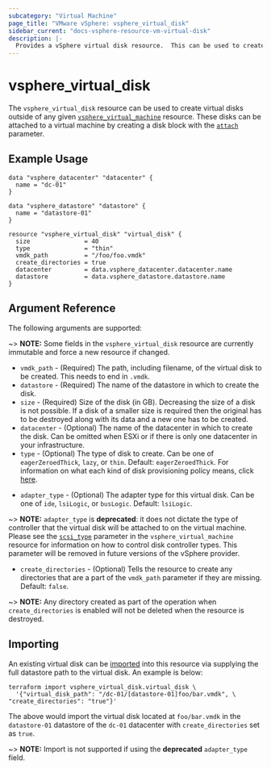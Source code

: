 ```yaml
---
subcategory: "Virtual Machine"
page_title: "VMware vSphere: vsphere_virtual_disk"
sidebar_current: "docs-vsphere-resource-vm-virtual-disk"
description: |-
  Provides a vSphere virtual disk resource.  This can be used to create and delete virtual disks.
---
```


# vsphere_virtual_disk

The `vsphere_virtual_disk` resource can be used to create virtual disks outside
of any given [`vsphere_virtual_machine`][docs-vsphere-virtual-machine]
resource. These disks can be attached to a virtual machine by creating a disk
block with the [`attach`][docs-vsphere-virtual-machine-disk-attach] parameter.

[docs-vsphere-virtual-machine]: /docs/providers/vsphere/r/virtual_machine.html
[docs-vsphere-virtual-machine-disk-attach]: /docs/providers/vsphere/r/virtual_machine.html#attach

## Example Usage

```hcl
data "vsphere_datacenter" "datacenter" {
  name = "dc-01"
}

data "vsphere_datastore" "datastore" {
  name = "datastore-01"
}

resource "vsphere_virtual_disk" "virtual_disk" {
  size               = 40
  type               = "thin"
  vmdk_path          = "/foo/foo.vmdk"
  create_directories = true
  datacenter         = data.vsphere_datacenter.datacenter.name
  datastore          = data.vsphere_datastore.datastore.name
}
```

## Argument Reference

The following arguments are supported:

~> **NOTE:** Some fields in the `vsphere_virtual_disk` resource are currently
immutable and force a new resource if changed.

* `vmdk_path` - (Required) The path, including filename, of the virtual disk to
  be created.  This needs to end in `.vmdk`.
* `datastore` - (Required) The name of the datastore in which to create the
  disk.
* `size` - (Required) Size of the disk (in GB). Decreasing the size of a disk is not possible.
If a disk of a smaller size is required then the original has to be destroyed along with its data and a new one has to be
created.
* `datacenter` - (Optional) The name of the datacenter in which to create the
  disk. Can be omitted when ESXi or if there is only one datacenter in
  your infrastructure.
* `type` - (Optional) The type of disk to create. Can be one of
  `eagerZeroedThick`, `lazy`, or `thin`. Default: `eagerZeroedThick`. For
  information on what each kind of disk provisioning policy means, click
  [here][docs-vmware-vm-disk-provisioning].

[docs-vmware-vm-disk-provisioning]: https://techdocs.broadcom.com/us/en/vmware-cis/vsphere/vsphere/8-0/vsphere-single-host-management-vmware-host-client-8-0/virtual-machine-management-with-the-vsphere-host-client-vSphereSingleHostManagementVMwareHostClient/configuring-virtual-machines-in-the-vsphere-host-client-vSphereSingleHostManagementVMwareHostClient/virtual-disk-configuration-vSphereSingleHostManagementVMwareHostClient/about-virtual-disk-provisioning-policies-vSphereSingleHostManagementVMwareHostClient.html

* `adapter_type` - (Optional) The adapter type for this virtual disk. Can be
  one of `ide`, `lsiLogic`, or `busLogic`.  Default: `lsiLogic`.

~> **NOTE:** `adapter_type` is **deprecated**: it does not dictate the type of
controller that the virtual disk will be attached to on the virtual machine.
Please see the [`scsi_type`][docs-vsphere-virtual-machine-scsi-type] parameter
in the `vsphere_virtual_machine` resource for information on how to control
disk controller types. This parameter will be removed in future versions of the
vSphere provider.

[docs-vsphere-virtual-machine-scsi-type]: /docs/providers/vsphere/r/virtual_machine.html#scsi_type

* `create_directories` - (Optional) Tells the resource to create any
  directories that are a part of the `vmdk_path` parameter if they are missing.
  Default: `false`.

~> **NOTE:** Any directory created as part of the operation when
`create_directories` is enabled will not be deleted when the resource is
destroyed.

## Importing

An existing virtual disk can be [imported][docs-import] into this resource
via supplying the full datastore path to the virtual disk. An example is below:

[docs-import]: https://developer.hashicorp.com/terraform/cli/import

```shell
terraform import vsphere_virtual_disk.virtual_disk \
  '{"virtual_disk_path": "/dc-01/[datastore-01]foo/bar.vmdk", \ "create_directories": "true"}'
```

The above would import the virtual disk located at `foo/bar.vmdk` in the `datastore-01`
datastore of the `dc-01` datacenter with `create_directories` set as `true`.

~> **NOTE:** Import is not supported if using the **deprecated** `adapter_type` field.
